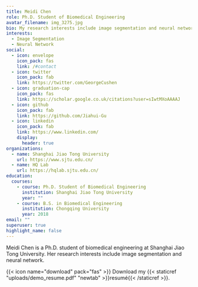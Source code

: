 ```yaml
---
title: Meidi Chen
role: Ph.D. Student of Biomedical Engineering
avatar_filename: img_3275.jpg
bio: My research interests include image segmentation and neural network.
interests:
  - Image Segmentation
  - Neural Network
social:
  - icon: envelope
    icon_pack: fas
    link: /#contact
  - icon: twitter
    icon_pack: fab
    link: https://twitter.com/GeorgeCushen
  - icon: graduation-cap
    icon_pack: fas
    link: https://scholar.google.co.uk/citations?user=sIwtMXoAAAAJ
  - icon: github
    icon_pack: fab
    link: https://github.com/Jiahui-Gu
  - icon: linkedin
    icon_pack: fab
    link: https://www.linkedin.com/
    display:
      header: true
organizations:
  - name: Shanghai Jiao Tong University
    url: https://www.sjtu.edu.cn/
  - name: HQ Lab
    url: https://hqlab.sjtu.edu.cn/
education:
  courses:
    - course: Ph.D. Student of Biomedical Engineering
      institution: Shanghai Jiao Tong University
      year: ""
    - course: B.S. in Biomedical Engineering
      institution: Chongqing University
      year: 2018
email: ""
superuser: true
highlight_name: false
---
```

Meidi Chen is a Ph.D. student of biomedical engineering at Shanghai Jiao Tong University. Her research interests include image segmentation and neural network. 

{{< icon name="download" pack="fas" >}} Download my {{< staticref "uploads/demo_resume.pdf" "newtab" >}}resumé{{< /staticref >}}.